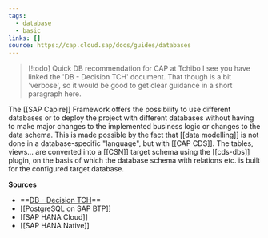 ```yaml
---
tags:
  - database
  - basic
links: []
source: https://cap.cloud.sap/docs/guides/databases
---
```

> [!todo] Quick DB recommendation for CAP at Tchibo
> I see you have linked the 'DB - Decision TCH' document. That though is a bit 'verbose', so it would be good to get clear guidance in a short paragraph here.

The [[SAP Capire]] Framework offers the possibility to use different databases or to deploy the project with different databases without having to make major changes to the implemented business logic or changes to the data schema. This is made possible by the fact that [[data modelling]] is not done in a database-specific "language", but with [[CAP CDS]]. The tables, views... are converted into a [[CSN]] target schema using the [[cds-dbs]] plugin, on the basis of which the database schema with relations etc. is built for the configured target database.

**Sources**
- ==[DB - Decision TCH](https://wiki.tchibo-intranet.de/x/VoJtNw)==
- [[PostgreSQL on SAP BTP]]
- [[SAP HANA Cloud]]
- [[SAP HANA Native]]
